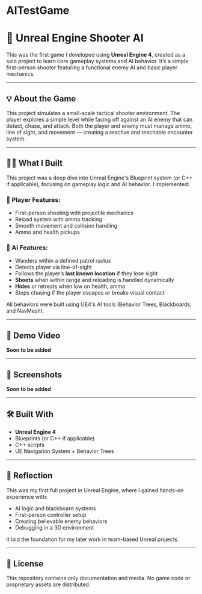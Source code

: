 # AITestGame
# 🎯 Unreal Engine Shooter AI

This was the first game I developed using **Unreal Engine 4**, created as a solo project to learn core gameplay systems and AI behavior. It’s a simple first-person shooter featuring a functional enemy AI and basic player mechanics.

---

## 💡 About the Game

This project simulates a small-scale tactical shooter environment. The player explores a simple level while facing off against an AI enemy that can detect, chase, and attack. Both the player and enemy must manage ammo, line of sight, and movement — creating a reactive and teachable encounter system.

---

## 🧑‍💻 What I Built

This project was a deep dive into Unreal Engine's Blueprint system (or C++ if applicable), focusing on gameplay logic and AI behavior. I implemented:

### 🔫 Player Features:
- First-person shooting with projectile mechanics
- Reload system with ammo tracking
- Smooth movement and collision handling
- Ammo and health pickups

### 🧠 AI Features:
- Wanders within a defined patrol radius
- Detects player via line-of-sight
- Follows the player’s **last known location** if they lose sight
- **Shoots** when within range and reloading is handled dynamically
- **Hides** or retreats when low on health, ammo
- Stops chasing if the player escapes or breaks visual contact

All behaviors were built using UE4's AI tools (Behavior Trees, Blackboards, and NavMesh).

---

## 🎥 Demo Video

**Soon to be added**

---

## 📸 Screenshots

**Soon to be added**

---

## 🛠️ Built With

- **Unreal Engine 4**
- Blueprints (or C++ if applicable)
- C++ scripts
- UE Navigation System + Behavior Trees

---

## 📌 Reflection

This was my first full project in Unreal Engine, where I gained hands-on experience with:
- AI logic and blackboard systems
- First-person controller setup
- Creating believable enemy behaviors
- Debugging in a 3D environment

It laid the foundation for my later work in team-based Unreal projects.

---

## 📝 License

This repository contains only documentation and media. No game code or proprietary assets are distributed.
